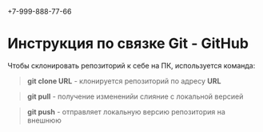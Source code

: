 +7-999-888-77-66
# Инструкция по связке Git - GitHub

Чтобы склонировать репозиторий к себе на ПК, используется команда: 
> **git clone URL** - клонируется репозиторий по адресу **URL**

> **git pull** - получение измененийи слияние с локальной версией

> **git push** - отправляет локальную версию репозитория на внешнюю 